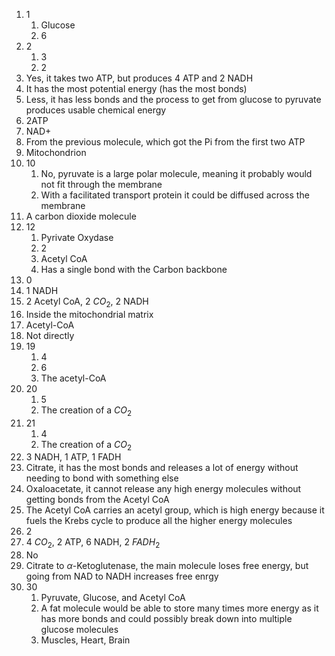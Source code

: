 1. 1
	1. Glucose
	2. 6
2. 2
	1. 3
	2. 2
3. Yes, it takes two ATP, but produces 4 ATP and 2 NADH
4. It has the most potential energy (has the most bonds)
5. Less, it has less bonds and the process to get from glucose to pyruvate produces usable chemical energy
6. 2ATP
7. NAD+
8. From the previous molecule, which got the Pi from the first two ATP
9. Mitochondrion
10. 10
	1. No, pyruvate is a large polar molecule, meaning it probably would not fit through the membrane
	2. With a facilitated transport protein it could be diffused across the membrane
11. A carbon dioxide molecule
12. 12
	1. Pyrivate Oxydase
	2. 2
	3. Acetyl CoA
	4. Has a single bond with the Carbon backbone
13. 0
14. 1 NADH
15. 2 Acetyl CoA, 2 $CO_2$, 2 NADH
16. Inside the mitochondrial matrix
17. Acetyl-CoA
18. Not directly
19. 19
	1. 4
	2. 6
	3. The acetyl-CoA
20. 20
	1. 5
	2. The creation of a $CO_2$
21. 21
	1. 4
	2. The creation of a $CO_2$
22. 3 NADH, 1 ATP, 1 FADH
23. Citrate, it has the most bonds and releases a lot of energy without needing to bond with something else
24. Oxaloacetate, it cannot release any high energy molecules without getting bonds from the Acetyl CoA
25. The Acetyl CoA carries an acetyl group, which is high energy because it fuels the Krebs cycle to produce all the higher energy molecules
26. 2
27. 4 $CO_2$, 2 ATP, 6 NADH, 2 $FADH_2$
28. No
29. Citrate to $\alpha$-Ketoglutenase, the main molecule loses free energy, but going from NAD to NADH increases free enrgy
30. 30
	1. Pyruvate, Glucose, and Acetyl CoA
	2. A fat molecule would be able to store many times more energy as it has more bonds and could possibly break down into multiple glucose molecules
	3. Muscles, Heart, Brain